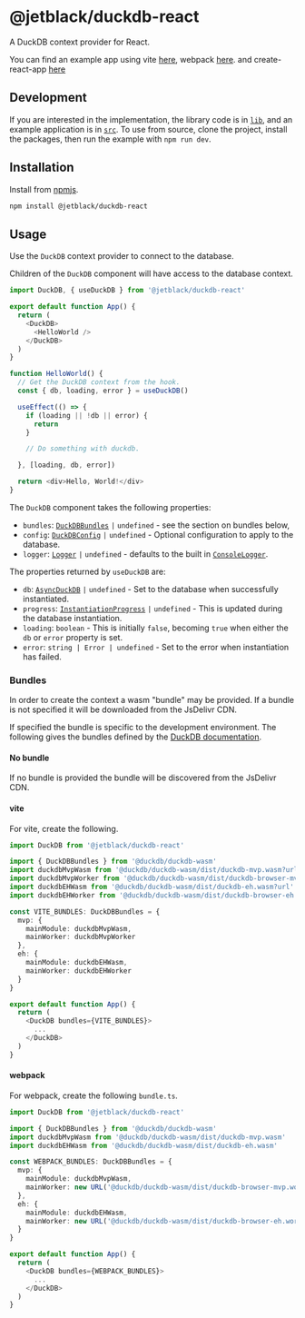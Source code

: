 # @jetblack/duckdb-react

A DuckDB context provider for React.

You can find an example app using vite [here](https://github.com/rob-blackbourn/demo-duckdb-react-vite),
webpack  [here](https://github.com/rob-blackbourn/demo-duckdb-react-webpack).
and create-react-app [here](https://github.com/rob-blackbourn/demo-duckdb-react-cra)

## Development

If you are interested in the implementation, the library code is in [`lib`](./lib),
and an example application is in [`src`](./src). To use from source, clone the
project, install the packages, then run the example with `npm run dev`.

## Installation

Install from [npmjs](https://www.npmjs.com/package/@jetblack/duckdb-react).

```bash
npm install @jetblack/duckdb-react
```

## Usage

Use the `DuckDB` context provider to connect to the database.

Children of the `DuckDB` component will have access to the database context.

```typescript
import DuckDB, { useDuckDB } from '@jetblack/duckdb-react'

export default function App() {
  return (
    <DuckDB>
      <HelloWorld />
    </DuckDB>
  )
}

function HelloWorld() {
  // Get the DuckDB context from the hook.
  const { db, loading, error } = useDuckDB()

  useEffect(() => {
    if (loading || !db || error) {
      return
    }

    // Do something with duckdb.

  }, [loading, db, error])

  return <div>Hello, World!</div>
}

```

The `DuckDB` component takes the following properties:

* `bundles`: [`DuckDBBundles`](https://shell.duckdb.org/docs/interfaces/index.DuckDBBundles.html) `|` `undefined` - see the section on bundles below,
* `config`: [`DuckDBConfig`](https://shell.duckdb.org/docs/interfaces/index.DuckDBConfig.html) `|` `undefined` - Optional configuration to apply to the database.
* `logger`: [`Logger`](https://shell.duckdb.org/docs/interfaces/index.Logger.html) `|` `undefined` - defaults to the built in [`ConsoleLogger`](https://shell.duckdb.org/docs/classes/index.ConsoleLogger.html).

The properties returned by `useDuckDB` are:

* `db`: [`AsyncDuckDB`](https://shell.duckdb.org/docs/classes/index.AsyncDuckDB.html) `|` `undefined` - Set to the database when successfully instantiated.
* `progress`: [`InstantiationProgress`](https://shell.duckdb.org/docs/interfaces/index.InstantiationProgress.html) `|` `undefined` - This is updated during the database instantiation.
* `loading`: `boolean` - This is initially `false`, becoming `true` when either the `db` or `error` property is set.
* `error`: `string | Error | undefined` - Set to the error when instantiation has failed.

### Bundles

In order to create the context a wasm "bundle" may be provided. If a bundle is
not specified it will be downloaded from the JsDelivr CDN.

If specified the bundle is specific to the development environment. The following
gives the bundles defined by the [DuckDB documentation](https://duckdb.org/docs/api/wasm/instantiation).

#### No bundle

If no bundle is provided the bundle will be discovered from the JsDelivr CDN.

#### vite

For vite, create the following.

```typescript
import DuckDB from '@jetblack/duckdb-react'

import { DuckDBBundles } from '@duckdb/duckdb-wasm'
import duckdbMvpWasm from '@duckdb/duckdb-wasm/dist/duckdb-mvp.wasm?url'
import duckdbMvpWorker from '@duckdb/duckdb-wasm/dist/duckdb-browser-mvp.worker.js?url'
import duckdbEHWasm from '@duckdb/duckdb-wasm/dist/duckdb-eh.wasm?url'
import duckdbEHWorker from '@duckdb/duckdb-wasm/dist/duckdb-browser-eh.worker.js?url'

const VITE_BUNDLES: DuckDBBundles = {
  mvp: {
    mainModule: duckdbMvpWasm,
    mainWorker: duckdbMvpWorker
  },
  eh: {
    mainModule: duckdbEHWasm,
    mainWorker: duckdbEHWorker
  }
}

export default function App() {
  return (
    <DuckDB bundles={VITE_BUNDLES}>
      ...
    </DuckDB>
  )
}
```

#### webpack

For webpack, create the following `bundle.ts`.

```typescript bundle.js
import DuckDB from '@jetblack/duckdb-react'

import { DuckDBBundles } from '@duckdb/duckdb-wasm'
import duckdbMvpWasm from '@duckdb/duckdb-wasm/dist/duckdb-mvp.wasm'
import duckdbEHWasm from '@duckdb/duckdb-wasm/dist/duckdb-eh.wasm'

const WEBPACK_BUNDLES: DuckDBBundles = {
  mvp: {
    mainModule: duckdbMvpWasm,
    mainWorker: new URL('@duckdb/duckdb-wasm/dist/duckdb-browser-mvp.worker.js', import.meta.url).toString(),
  },
  eh: {
    mainModule: duckdbEHWasm,
    mainWorker: new URL('@duckdb/duckdb-wasm/dist/duckdb-browser-eh.worker.js', import.meta.url).toString(),
  }
}

export default function App() {
  return (
    <DuckDB bundles={WEBPACK_BUNDLES}>
      ...
    </DuckDB>
  )
}
```
